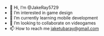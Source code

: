 - 👋 Hi, I’m @JakeRay5729
- 👀 I’m interested in game design
- 🌱 I’m currently learning mobile development
- 💞️ I’m looking to collaborate on videogames
- 📫 How to reach me jaketubaray@gmail.com

<!---
JakeRay5729/JakeRay5729 is a ✨ special ✨ repository because its `README.md` (this file) appears on your GitHub profile.
You can click the Preview link to take a look at your changes.
--->
